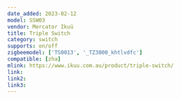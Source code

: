 ```yaml
---
date_added: 2023-02-12
model: SSW03
vendor: Mercator Ikuü
title: Triple Switch
category: switch
supports: on/off
zigbeemodel: ['TS0013', '_TZ3000_khtlvdfc']
compatible: [zha]
mlink: https://www.ikuu.com.au/product/triple-switch/
link: 
link2: 
link3: 
---
```


